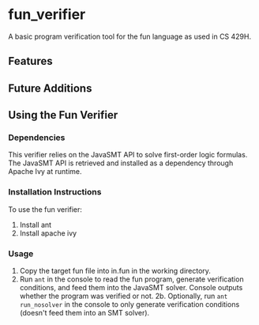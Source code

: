 # fun_verifier
A basic program verification tool for the fun language as used in CS 429H.

## Features ##



## Future Additions ##


## Using the Fun Verifier ##
### Dependencies ###
This verifier relies on the JavaSMT API to solve first-order logic formulas. The JavaSMT API is retrieved and installed as a dependency through Apache Ivy at runtime.

### Installation Instructions ###
To use the fun verifier:
1. Install ant
2. Install apache ivy

### Usage ###
1. Copy the target fun file into in.fun in the working directory.
2. Run `ant` in the console to read the fun program, generate verification conditions, and feed them into the JavaSMT solver. Console outputs whether the program was verified or not.
2b. Optionally, run `ant run_nosolver` in the console to only generate verification conditions (doesn't feed them into an SMT solver).